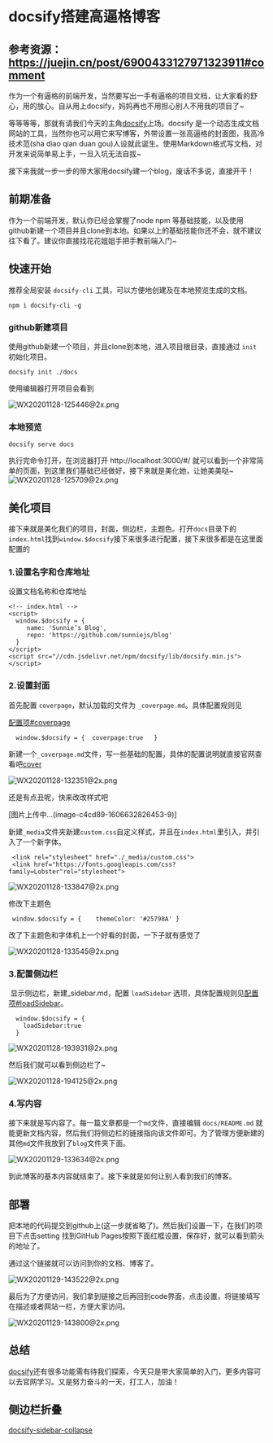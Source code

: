 # docsify搭建高逼格博客
## 参考资源：https://juejin.cn/post/6900433127971323911#comment
作为一个有逼格的前端开发，当然要写出一手有逼格的项目文档，让大家看的舒心，用的放心。自从用上docsify，妈妈再也不用担心别人不用我的项目了~

等等等等，那就有请我们今天的主角[docsify](https://docsify.js.org/#/zh-cn/)上场。docsify 是一个动态生成文档网站的工具，当然你也可以用它来写博客，外带设置一张高逼格的封面图，我高冷技术范(sha diao qian duan gou)人设就此诞生。使用Markdown格式写文档，对开发来说简单易上手，一旦入坑无法自拔~

接下来我就一步一步的带大家用docsify建一个blog，废话不多说，直接开干！

## 前期准备

作为一个前端开发，默认你已经会掌握了node npm 等基础技能，以及使用github新建一个项目并且clone到本地。如果以上的基础技能你还不会，就不建议往下看了。建议你直接找花花姐姐手把手教前端入门~

## 快速开始

推荐全局安装 `docsify-cli` 工具，可以方便地创建及在本地预览生成的文档。

```
npm i docsify-cli -g
```

### github新建项目

使用github新建一个项目，并且clone到本地，进入项目根目录，直接通过 `init` 初始化项目。

```
docsify init ./docs
```

使用编辑器打开项目会看到

![WX20201128-125446@2x.png](https://upload-images.jianshu.io/upload_images/11007391-34d45ba472bd98ce.png?imageMogr2/auto-orient/strip%7CimageView2/2/w/1240)
### 本地预览

```
docsify serve docs
```

执行完命令打开，在浏览器打开 http://localhost:3000/#/ 就可以看到一个非常简单的页面，到这里我们基础已经做好，接下来就是美化她，让她美美哒~
![WX20201128-125709@2x.png](https://upload-images.jianshu.io/upload_images/11007391-db6a7303fa2a4f45.png?imageMogr2/auto-orient/strip%7CimageView2/2/w/1240)




## 美化项目

接下来就是美化我们的项目，封面，侧边栏，主题色。打开`docs`目录下的`index.html`找到`window.$docsify`接下来很多进行配置，接下来很多都是在这里面配置的

### 1.设置名字和仓库地址

设置文档名称和仓库地址

```
<!-- index.html -->
<script>
  window.$docsify = {  
     name: 'Sunnie’s Blog', 
     repo: 'https://github.com/sunniejs/blog'
  }
</script>
<script src="//cdn.jsdelivr.net/npm/docsify/lib/docsify.min.js"></script>
```

### 2.设置封面

首先配置 `coverpage`，默认加载的文件为 `_coverpage.md`。具体配置规则见

[配置项#coverpage](https://docsify.js.org/#/zh-cn/cover)

```
  window.$docsify = {  coverpage:true   }
```

新建一个`_coverpage.md`文件，写一些基础的配置，具体的配置说明就直接官网查看吧[cover](https://docsify.js.org/#/zh-cn/cover)

![WX20201128-132351@2x.png](https://upload-images.jianshu.io/upload_images/11007391-df9ef6093341a076.png?imageMogr2/auto-orient/strip%7CimageView2/2/w/1240)

还是有点丑呢，快来改改样式吧

[图片上传中...(image-c4cd89-1606632826453-9)]

新建`_media`文件夹新建`custom.css`自定义样式，并且在`index.html`里引入，并引入了一个新字体。

```
 <link rel="stylesheet" href="./_media/custom.css">
 <link href="https://fonts.googleapis.com/css?family=Lobster"rel="stylesheet">
```

![WX20201128-133847@2x.png](https://upload-images.jianshu.io/upload_images/11007391-d10b934fe1b0a359.png?imageMogr2/auto-orient/strip%7CimageView2/2/w/1240)

修改下主题色

```
 window.$docsify = {    themeColor: '#25798A' }
```

改了下主题色和字体机上一个好看的封面，一下子就有感觉了

![WX20201128-133545@2x.png](https://upload-images.jianshu.io/upload_images/11007391-f2875e72738fdb17.png?imageMogr2/auto-orient/strip%7CimageView2/2/w/1240)


### 3.配置侧边栏

 显示侧边栏，新建_sidebar.md，配置 `loadSidebar` 选项，具体配置规则见[配置项#loadSidebar](https://docsify.js.org/#/zh-cn/more-pages?id=%e5%ae%9a%e5%88%b6%e4%be%a7%e8%be%b9%e6%a0%8f)。

```
  window.$docsify = {
    loadSidebar:true
  }
```
![WX20201128-193931@2x.png](https://upload-images.jianshu.io/upload_images/11007391-5fbe596713b2c7ba.png?imageMogr2/auto-orient/strip%7CimageView2/2/w/1240)


然后我们就可以看到侧边栏了~

![WX20201128-194125@2x.png](https://upload-images.jianshu.io/upload_images/11007391-5ae3d285285c7743.png?imageMogr2/auto-orient/strip%7CimageView2/2/w/1240)


### 4.写内容

接下来就是写内容了。每一篇文章都是一个`md`文件，直接编辑 `docs/README.md` 就能更新文档内容，然后我们将侧边栏的链接指向该文件即可。为了管理方便新建的其他`md`文件我放到了`blog`文件夹下面。

![WX20201129-133634@2x.png](https://upload-images.jianshu.io/upload_images/11007391-1f9bab930a250e11.png?imageMogr2/auto-orient/strip%7CimageView2/2/w/1240)


到此博客的基本内容就结束了。接下来就是如何让别人看到我们的博客。

## 部署

把本地的代码提交到github上(这一步就省略了)。然后我们设置一下，在我们的项目下点击setting 找到GitHub Pages按照下面红框设置，保存好，就可以看到箭头的地址了。

通过这个链接就可以访问到你的文档、博客了。

![WX20201129-143522@2x.png](https://upload-images.jianshu.io/upload_images/11007391-49c6cecbc2c4449b.png?imageMogr2/auto-orient/strip%7CimageView2/2/w/1240)


最后为了方便访问，我们拿到链接之后再回到code界面，点击设置，将链接填写在描述或者网站一栏，方便大家访问。

![WX20201129-143800@2x.png](https://upload-images.jianshu.io/upload_images/11007391-de83472a2c06ae48.png?imageMogr2/auto-orient/strip%7CimageView2/2/w/1240)

## 总结

[docsify](https://docsify.js.org/#/zh-cn/quickstart)还有很多功能需有待我们探索，今天只是带大家简单的入门，更多内容可以去官网学习。又是努力奋斗的一天，打工人，加油！

## 侧边栏折叠
  
[docsify-sidebar-collapse](https://github.com/iPeng6/docsify-sidebar-collapse)


